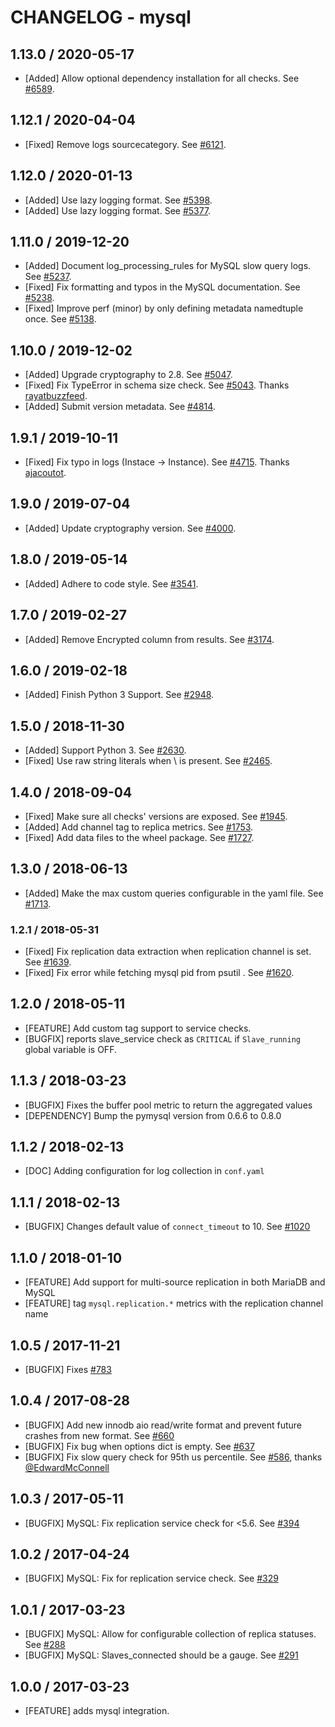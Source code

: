 # CHANGELOG - mysql

## 1.13.0 / 2020-05-17

* [Added] Allow optional dependency installation for all checks. See [#6589](https://github.com/DataDog/integrations-core/pull/6589).

## 1.12.1 / 2020-04-04

* [Fixed] Remove logs sourcecategory. See [#6121](https://github.com/DataDog/integrations-core/pull/6121).

## 1.12.0 / 2020-01-13

* [Added] Use lazy logging format. See [#5398](https://github.com/DataDog/integrations-core/pull/5398).
* [Added] Use lazy logging format. See [#5377](https://github.com/DataDog/integrations-core/pull/5377).

## 1.11.0 / 2019-12-20

* [Added] Document log_processing_rules for MySQL slow query logs. See [#5237](https://github.com/DataDog/integrations-core/pull/5237).
* [Fixed] Fix formatting and typos in the MySQL documentation. See [#5238](https://github.com/DataDog/integrations-core/pull/5238).
* [Fixed] Improve perf (minor) by only defining metadata namedtuple once. See [#5138](https://github.com/DataDog/integrations-core/pull/5138).

## 1.10.0 / 2019-12-02

* [Added] Upgrade cryptography to 2.8. See [#5047](https://github.com/DataDog/integrations-core/pull/5047).
* [Fixed] Fix TypeError in schema size check. See [#5043](https://github.com/DataDog/integrations-core/pull/5043). Thanks [rayatbuzzfeed](https://github.com/rayatbuzzfeed).
* [Added] Submit version metadata. See [#4814](https://github.com/DataDog/integrations-core/pull/4814).

## 1.9.1 / 2019-10-11

* [Fixed] Fix typo in logs (Instace -> Instance). See [#4715](https://github.com/DataDog/integrations-core/pull/4715). Thanks [ajacoutot](https://github.com/ajacoutot).

## 1.9.0 / 2019-07-04

* [Added] Update cryptography version. See [#4000](https://github.com/DataDog/integrations-core/pull/4000).

## 1.8.0 / 2019-05-14

* [Added] Adhere to code style. See [#3541](https://github.com/DataDog/integrations-core/pull/3541).

## 1.7.0 / 2019-02-27

* [Added] Remove Encrypted column from results. See [#3174](https://github.com/DataDog/integrations-core/pull/3174).

## 1.6.0 / 2019-02-18

* [Added] Finish Python 3 Support. See [#2948](https://github.com/DataDog/integrations-core/pull/2948).

## 1.5.0 / 2018-11-30

* [Added] Support Python 3. See [#2630][1].
* [Fixed] Use raw string literals when \ is present. See [#2465][2].

## 1.4.0 / 2018-09-04

* [Fixed] Make sure all checks' versions are exposed. See [#1945][3].
* [Added] Add channel tag to replica metrics. See [#1753][4].
* [Fixed] Add data files to the wheel package. See [#1727][5].

## 1.3.0 / 2018-06-13

* [Added] Make the max custom queries configurable in the yaml file. See [#1713][6].

### 1.2.1 / 2018-05-31

* [Fixed] Fix replication data extraction when replication channel is set. See [#1639][7].
* [Fixed] Fix error while fetching mysql pid from psutil . See [#1620][8].

## 1.2.0 / 2018-05-11

* [FEATURE] Add custom tag support to service checks.
* [BUGFIX] reports slave_service check as `CRITICAL` if `Slave_running` global variable is OFF.

## 1.1.3 / 2018-03-23

* [BUGFIX] Fixes the buffer pool metric to return the aggregated values
* [DEPENDENCY] Bump the pymysql version from 0.6.6 to 0.8.0

## 1.1.2 / 2018-02-13

* [DOC] Adding configuration for log collection in `conf.yaml`

## 1.1.1 / 2018-02-13

* [BUGFIX] Changes default value of `connect_timeout` to 10. See [#1020][9]

## 1.1.0 / 2018-01-10

* [FEATURE] Add support for multi-source replication in both MariaDB and MySQL
* [FEATURE] tag `mysql.replication.*` metrics with the replication channel name

## 1.0.5 / 2017-11-21

* [BUGFIX] Fixes [#783][10]

## 1.0.4 / 2017-08-28

* [BUGFIX] Add new innodb aio read/write format and prevent future crashes from new format. See [#660][11]
* [BUGFIX] Fix bug when options dict is empty. See [#637][12]
* [BUGFIX] Fix slow query check for 95th us percentile. See [#586][13], thanks [@EdwardMcConnell][14]

## 1.0.3 / 2017-05-11

* [BUGFIX] MySQL: Fix replication service check for <5.6. See [#394][15]

## 1.0.2 / 2017-04-24

* [BUGFIX] MySQL: Fix for replication service check. See [#329][16]

## 1.0.1 / 2017-03-23

* [BUGFIX] MySQL: Allow for configurable collection of replica statuses. See [#288][17]
* [BUGFIX] MySQL: Slaves_connected should be a gauge. See [#291][18]

## 1.0.0 / 2017-03-23

* [FEATURE] adds mysql integration.

<!--- The following link definition list is generated by PimpMyChangelog --->
[1]: https://github.com/DataDog/integrations-core/pull/2630
[2]: https://github.com/DataDog/integrations-core/pull/2465
[3]: https://github.com/DataDog/integrations-core/pull/1945
[4]: https://github.com/DataDog/integrations-core/pull/1753
[5]: https://github.com/DataDog/integrations-core/pull/1727
[6]: https://github.com/DataDog/integrations-core/pull/1713
[7]: https://github.com/DataDog/integrations-core/pull/1639
[8]: https://github.com/DataDog/integrations-core/pull/1620
[9]: https://github.com/DataDog/integrations-core/issues/1020
[10]: https://github.com/DataDog/integrations-core/issues/783
[11]: https://github.com/DataDog/integrations-core/issues/660
[12]: https://github.com/DataDog/integrations-core/issues/637
[13]: https://github.com/DataDog/integrations-core/issues/586
[14]: https://github.com/EdwardMcConnell
[15]: https://github.com/DataDog/integrations-core/issues/394
[16]: https://github.com/DataDog/integrations-core/issues/329
[17]: https://github.com/DataDog/integrations-core/issues/288
[18]: https://github.com/DataDog/integrations-core/issues/291
